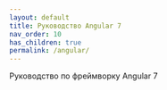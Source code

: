 ```yaml
---
layout: default
title: Руководство Angular 7
nav_order: 10
has_children: true
permalink: /angular/
---
```


Руководство по фреймворку Angular 7

